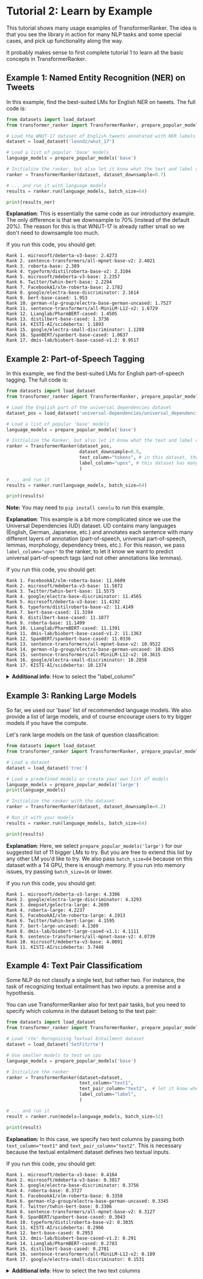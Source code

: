 # Tutorial 2: Learn by Example

This tutorial shows many usage examples of TransformerRanker. The idea is that you see the library in action 
for many NLP tasks and some special cases, and pick up functionality along the way. 

It probably makes sense to first complete tutorial 1 to learn all the basic concepts in TransformerRanker. 

## Example 1: Named Entity Recognition (NER) on Tweets

In this example, find the best-suited LMs for English NER on tweets. The full code is:

```python
from datasets import load_dataset
from transformer_ranker import TransformerRanker, prepare_popular_models

# Load the WNUT-17 dataset of English tweets annotated with NER labels
dataset = load_dataset('leondz/wnut_17')

# Load a list of popular 'base' models
language_models = prepare_popular_models('base')

# Initialize the ranker, but also let it know what the text and label column is
ranker = TransformerRanker(dataset, dataset_downsample=0.7)

# ... and run it with language models
results = ranker.run(language_models, batch_size=64)

print(results_ner)
```

**Explanation**: This is essentially the same code as our introductory example. The only difference is that we 
downsample to 70% (instead of the default 20%). The reason for this is that WNUT-17 is already rather small so
we don't need to downsample too much.

If you run this code, you should get: 

```console 
Rank 1. microsoft/deberta-v3-base: 2.4273
Rank 2. sentence-transformers/all-mpnet-base-v2: 2.4021
Rank 3. roberta-base: 2.389
Rank 4. typeform/distilroberta-base-v2: 2.3104
Rank 5. microsoft/mdeberta-v3-base: 2.2357
Rank 6. Twitter/twhin-bert-base: 2.2294
Rank 7. FacebookAI/xlm-roberta-base: 2.1782
Rank 8. google/electra-base-discriminator: 2.1614
Rank 9. bert-base-cased: 1.953
Rank 10. german-nlp-group/electra-base-german-uncased: 1.7527
Rank 11. sentence-transformers/all-MiniLM-L12-v2: 1.6729
Rank 12. Lianglab/PharmBERT-cased: 1.4505
Rank 13. distilbert-base-cased: 1.3736
Rank 14. KISTI-AI/scideberta: 1.1893
Rank 15. google/electra-small-discriminator: 1.1288
Rank 16. SpanBERT/spanbert-base-cased: 1.0637
Rank 17. dmis-lab/biobert-base-cased-v1.2: 0.9517
```



## Example 2: Part-of-Speech Tagging 

In this example, we find the best-suited LMs for English part-of-speech tagging. The full code is:

```python
from datasets import load_dataset
from transformer_ranker import TransformerRanker, prepare_popular_models

# Load the English part of the universal dependencies dataset
dataset_pos = load_dataset('universal-dependencies/universal_dependencies', 'en_lines')

# Load a list of popular 'base' models
language_models = prepare_popular_models('base')

# Initialize the Ranker, but also let it know what the text and label column is
ranker = TransformerRanker(dataset_pos,
                           dataset_downsample=0.5,
                           text_column="tokens", # in this dataset, the text column is labeled "tokens"
                           label_column="upos", # this dataset has many layers of annotation - we select "upos"
                           )

# ... and run it
results = ranker.run(language_models, batch_size=64)

print(results)
```

**Note:** You may need to `pip install connlu` to run this example.

**Explanation**: This example is a bit more complicated since we use the Universal Dependencies (UD) dataset.
UD contains many languages (English, German, Japanese, etc.) and annotates each sentence with many different layers of 
annotation (part-of-speech, universal part-of-speech, lemmas, morphology, dependency trees, etc.). 
For this reason, we pass `label_column="upos"` to the ranker, to let it know we want to predict 
universal part-of-speech tags (and not other annotations like lemmas).

If you run this code, you should get: 

```console
Rank 1. FacebookAI/xlm-roberta-base: 11.6609
Rank 2. microsoft/mdeberta-v3-base: 11.5872
Rank 3. Twitter/twhin-bert-base: 11.5575
Rank 4. google/electra-base-discriminator: 11.4565
Rank 5. microsoft/deberta-v3-base: 11.4192
Rank 6. typeform/distilroberta-base-v2: 11.4149
Rank 7. bert-base-cased: 11.3194
Rank 8. distilbert-base-cased: 11.1877
Rank 9. roberta-base: 11.1499
Rank 10. Lianglab/PharmBERT-cased: 11.1391
Rank 11. dmis-lab/biobert-base-cased-v1.2: 11.1363
Rank 12. SpanBERT/spanbert-base-cased: 11.0336
Rank 13. sentence-transformers/all-mpnet-base-v2: 10.9522
Rank 14. german-nlp-group/electra-base-german-uncased: 10.8265
Rank 15. sentence-transformers/all-MiniLM-L12-v2: 10.3615
Rank 16. google/electra-small-discriminator: 10.2858
Rank 17. KISTI-AI/scideberta: 10.1374
```

<details>
  <summary><b>Additional info</b>: How to select the "label_column"</summary>
  
Since there are so many layers of annotation, we need to tell TransformerRanker which defines the task we 
want to solve. First, we print the dataset to understand it better: 

```python
from datasets import load_dataset

# Load Universal Dependencies PoS dataset
dataset_pos = load_dataset('universal-dependencies/universal_dependencies', 'en_lines')

# Inspect the dataset
print(dataset_pos)
```

This outputs: 

```console 
DatasetDict({
    train: Dataset({
        features: ['idx', 'text', 'tokens', 'lemmas', 'upos', 'xpos', 'feats', 'head', 'deprel', 'deps', 'misc'],
        num_rows: 3176
    })
    validation: Dataset({
        features: ['idx', 'text', 'tokens', 'lemmas', 'upos', 'xpos', 'feats', 'head', 'deprel', 'deps', 'misc'],
        num_rows: 1032
    })
    test: Dataset({
        features: ['idx', 'text', 'tokens', 'lemmas', 'upos', 'xpos', 'feats', 'head', 'deprel', 'deps', 'misc'],
        num_rows: 1035
    })
})
```

... which tells us that this dataset contains annotations such as "lemmas", 
"upos" (universal part-of-speech tags) and many others. 

</details>

## Example 3: Ranking Large Models

So far, we used our 'base' list of recommended language models. We also provide
a list of large models, and of course encourage users to try bigger models if 
you have the compute. 

Let's rank large models on the task of question classification: 

```python
from datasets import load_dataset
from transformer_ranker import TransformerRanker, prepare_popular_models

# Load a dataset
dataset = load_dataset('trec')

# Load a predefined models or create your own list of models
language_models = prepare_popular_models('large')
print(language_models)

# Initialize the ranker with the dataset
ranker = TransformerRanker(dataset, dataset_downsample=0.2)

# Run it with your models
results = ranker.run(language_models, batch_size=64)

print(results)
```

**Explanation**: Here, we select `prepare_popular_models('large')` for our suggested list of 11 bigger LMs to 
try. But you are free to extend this list by any other LM you'd like to try. We also pass 
`batch_size=64` because on this dataset with a T4 GPU, there is enough memory. If you run into 
memory issues, try passing `batch_size=16` or lower.

If you run this code, you should get: 

```console
Rank 1. microsoft/deberta-v3-large: 4.3306
Rank 2. google/electra-large-discriminator: 4.3293
Rank 3. deepset/gelectra-large: 4.2699
Rank 4. roberta-large: 4.2237
Rank 5. FacebookAI/xlm-roberta-large: 4.1913
Rank 6. Twitter/twhin-bert-large: 4.1595
Rank 7. bert-large-uncased: 4.1389
Rank 8. dmis-lab/biobert-large-cased-v1.1: 4.1111
Rank 9. sentence-transformers/all-mpnet-base-v2: 4.0739
Rank 10. microsoft/mdeberta-v3-base: 4.0091
Rank 11. KISTI-AI/scideberta: 3.7448
```


## Example 4: Text Pair Classificatiom

Some NLP do not classify a single text, but rather two. For instance, the task of 
recognizing textual entailment has two inputs: a premise and a hypothesis. 

You can use TransformerRanker also for text pair tasks, but you need to specify which
columns in the dataset belong to the text pair: 

```python
from datasets import load_dataset
from transformer_ranker import TransformerRanker, prepare_popular_models

# Load 'rte' Recognizing Textual Entailment dataset
dataset = load_dataset('SetFit/rte')

# Use smaller models to test on cpu
language_models = prepare_popular_models('base')

# Initialize the ranker
ranker = TransformerRanker(dataset=dataset,
                           text_column="text1",
                           text_pair_column="text2",  # let it know where the second column is
                           label_column="label",
                           )

# ... and run it
result = ranker.run(models=language_models, batch_size=32)

print(result)
```

**Explanation:** In this case, we specify two text columns by passing both `text_column="text1"`
and `text_pair_column="text2"`. This is necessary because the textual entailment dataset
defines two textual inputs. 

If you run this code, you should get: 

```console
Rank 1. microsoft/deberta-v3-base: 0.4164
Rank 2. microsoft/mdeberta-v3-base: 0.3817
Rank 3. google/electra-base-discriminator: 0.3756
Rank 4. roberta-base: 0.3727
Rank 5. FacebookAI/xlm-roberta-base: 0.3358
Rank 6. german-nlp-group/electra-base-german-uncased: 0.3345
Rank 7. Twitter/twhin-bert-base: 0.3306
Rank 8. sentence-transformers/all-mpnet-base-v2: 0.3127
Rank 9. SpanBERT/spanbert-base-cased: 0.3043
Rank 10. typeform/distilroberta-base-v2: 0.3035
Rank 11. KISTI-AI/scideberta: 0.2966
Rank 12. bert-base-cased: 0.2953
Rank 13. dmis-lab/biobert-base-cased-v1.2: 0.291
Rank 14. Lianglab/PharmBERT-cased: 0.2783
Rank 15. distilbert-base-cased: 0.2781
Rank 16. sentence-transformers/all-MiniLM-L12-v2: 0.189
Rank 17. google/electra-small-discriminator: 0.1531
```


<details>
  <summary><b>Additional info</b>: How to select the two text columns</summary>
  
First, we print the RTE dataset to understand it better: 

```python
from datasets import load_dataset

# Load Universal Dependencies PoS dataset
dataset = load_dataset('SetFit/rte')

# Inspect the dataset
print(dataset)
```

This outputs: 

```console 
DatasetDict({
    train: Dataset({
        features: ['text1', 'text2', 'label', 'idx', 'label_text'],
        num_rows: 2490
    })
    validation: Dataset({
        features: ['text1', 'text2', 'label', 'idx', 'label_text'],
        num_rows: 277
    })
    test: Dataset({
        features: ['text1', 'text2', 'label', 'idx', 'label_text'],
        num_rows: 3000
    })
})
```

... which tells us that this dataset has two text column labeled "text1" and "text2" respectively.

</details>

